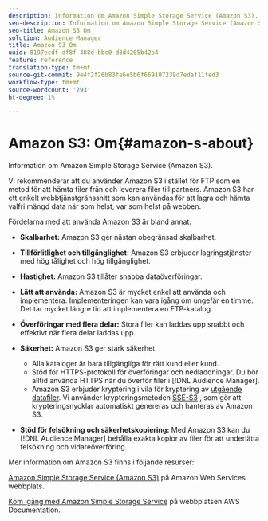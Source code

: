 ```yaml
---
description: Information om Amazon Simple Storage Service (Amazon S3).
seo-description: Information om Amazon Simple Storage Service (Amazon S3).
seo-title: Amazon S3 Om
solution: Audience Manager
title: Amazon S3 Om
uuid: 8197ecdf-df8f-488d-bbc0-d8d4205b42b4
feature: reference
translation-type: tm+mt
source-git-commit: 9e4f2f26b83fe6e5b6f669107239d7edaf11fed3
workflow-type: tm+mt
source-wordcount: '293'
ht-degree: 1%

---
```



# Amazon S3: Om{#amazon-s-about}

Information om Amazon Simple Storage Service (Amazon S3).

Vi rekommenderar att du använder Amazon S3 i stället för FTP som en metod för att hämta filer från och leverera filer till partners. Amazon S3 har ett enkelt webbtjänstgränssnitt som kan användas för att lagra och hämta valfri mängd data när som helst, var som helst på webben.

Fördelarna med att använda Amazon S3 är bland annat:

* **Skalbarhet:** Amazon S3 ger nästan obegränsad skalbarhet.
* **Tillförlitlighet och tillgänglighet:** Amazon S3 erbjuder lagringstjänster med hög tålighet och hög tillgänglighet.
* **Hastighet:** Amazon S3 tillåter snabba dataöverföringar.
* **Lätt att använda:** Amazon S3 är mycket enkel att använda och implementera. Implementeringen kan vara igång om ungefär en timme. Det tar mycket längre tid att implementera en FTP-katalog.
* **Överföringar med flera delar:** Stora filer kan laddas upp snabbt och effektivt när flera delar laddas upp.
* **Säkerhet:** Amazon S3 ger stark säkerhet.

   * Alla kataloger är bara tillgängliga för rätt kund eller kund.
   * Stöd för HTTPS-protokoll för överföringar och nedladdningar. Du bör alltid använda HTTPS när du överför filer i [!DNL Audience Manager].
   * Amazon S3 erbjuder kryptering i vila för kryptering av [utgående datafiler](../integration/receiving-audience-data/batch-outbound-transfers/outbound-file-name-contents.md). Vi använder krypteringsmetoden [SSE-S3](https://docs.aws.amazon.com/AmazonS3/latest/dev/serv-side-encryption.html) , som gör att krypteringsnycklar automatiskt genereras och hanteras av Amazon S3.

* **Stöd för felsökning och säkerhetskopiering:** Med Amazon S3 kan du [!DNL Audience Manager] behålla exakta kopior av filer för att underlätta felsökning och vidareöverföring.

Mer information om Amazon S3 finns i följande resurser:

[Amazon Simple Storage Service (Amazon S3)](https://aws.amazon.com/s3/) på Amazon Web Services webbplats.

[Kom igång med Amazon Simple Storage Service](https://docs.aws.amazon.com/AmazonS3/latest/gsg/GetStartedWithS3.html) på webbplatsen AWS Documentation.

